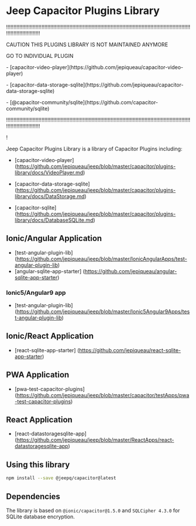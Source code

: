 # Jeep Capacitor Plugins Library

<p>!!!!!!!!!!!!!!!!!!!!!!!!!!!!!!!!!!!!!!!!!!!!!!!!!!!!!!!!!!!!!!!!!!!!!!!!!!!!!!!!!!!!!!!!!!!!!!!!!!!!!!!!!!!!!!!!!!!!!!!!!!!!!!!!!!!!!!!!!!!!!!!!!!!!</p>
<p></p>
<p>CAUTION THIS PLUGINS LIBRARY IS NOT MAINTAINED ANYMORE</p>
<p>GO TO INDIVIDUAL PLUGIN</p>
<p></p>
<p> - [capacitor-video-player](https://github.com/jepiqueau/capacitor-video-player)</p>
<p> - [capacitor-data-storage-sqlite](https://github.com/jepiqueau/capacitor-data-storage-sqlite)</p>
<p> - [@capacitor-community/sqlite](https://github.com/capacitor-community/sqlite)</p>
<p></p>
<p>!!!!!!!!!!!!!!!!!!!!!!!!!!!!!!!!!!!!!!!!!!!!!!!!!!!!!!!!!!!!!!!!!!!!!!!!!!!!!!!!!!!!!!!!!!!!!!!!!!!!!!!!!!!!!!!!!!!!!!!!!!!!!!!!!!!!!!!!!!!!!!!!!!!!</p>
<p>!</p>

Jeep Capacitor Plugins Library is a library of Capacitor Plugins including:


 - [capacitor-video-player] (https://github.com/jepiqueau/jeep/blob/master/capacitor/plugins-library/docs/VideoPlayer.md)

 - [capacitor-data-storage-sqlite] (https://github.com/jepiqueau/jeep/blob/master/capacitor/plugins-library/docs/DataStorage.md)

 - [capacitor-sqlite] (https://github.com/jepiqueau/jeep/blob/master/capacitor/plugins-library/docs/DatabaseSQLite.md)



## Ionic/Angular Application
 - [test-angular-plugin-lib] (https://github.com/jepiqueau/jeep/blob/master/IonicAngularApps/test-angular-plugin-lib)
 - [angular-sqlite-app-starter] (https://github.com/jepiqueau/angular-sqlite-app-starter)

### Ionic5/Angular9 app
 - [test-angular-plugin-lib] (https://github.com/jepiqueau/jeep/blob/master/Ionic5Angular9Apps/test-angular-plugin-lib)


## Ionic/React Application
 - [react-sqlite-app-starter] (https://github.com/jepiqueau/react-sqlite-app-starter)


## PWA Application
 - [pwa-test-capacitor-plugins] (https://github.com/jepiqueau/jeep/blob/master/capacitor/testApps/pwa-test-capacitor-plugins)

## React Application
 - [react-datastoragesqlite-app] (https://github.com/jepiqueau/jeep/blob/master/ReactApps/react-datastoragesqlite-app)
 

## Using this library

  ```bash
  npm install --save @jeepq/capacitor@latest
  ```

## Dependencies
 The library is based on ```@ionic/capacitor@1.5.0``` and ```SQLCipher 4.3.0``` for SQLite database encryption.

